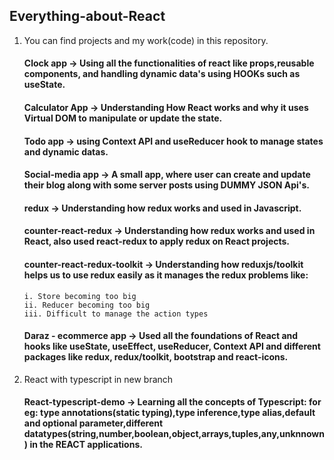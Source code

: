 ## Everything-about-React

1.  You can find projects and my work(code) in this repository.

    #### Clock app -> Using all the functionalities of react like props,reusable components, and handling dynamic data's using HOOKs such as useState.

    #### Calculator App -> Understanding How React works and why it uses Virtual DOM to manipulate or update the state.

    #### Todo app -> using Context API and useReducer hook to manage states and dynamic datas.

    #### Social-media app -> A small app, where user can create and update their blog along with some server posts using DUMMY JSON Api's.

    #### redux -> Understanding how redux works and used in Javascript.

    #### counter-react-redux -> Understanding how redux works and used in React, also used react-redux to apply redux on React projects.

    #### counter-react-redux-toolkit -> Understanding how reduxjs/toolkit helps us to use redux easily as it manages the redux problems like:

        i. Store becoming too big
        ii. Reducer becoming too big
        iii. Difficult to manage the action types

    #### Daraz - ecommerce app -> Used all the foundations of React and hooks like useState, useEffect, useReducer, Context API and different packages like redux, redux/toolkit, bootstrap and react-icons.

2.  React with typescript in new branch

    #### React-typescript-demo -> Learning all the concepts of Typescript: for eg: type annotations(static typing),type inference,type alias,default and optional parameter,different datatypes(string,number,boolean,object,arrays,tuples,any,unknnown) in the REACT applications.
